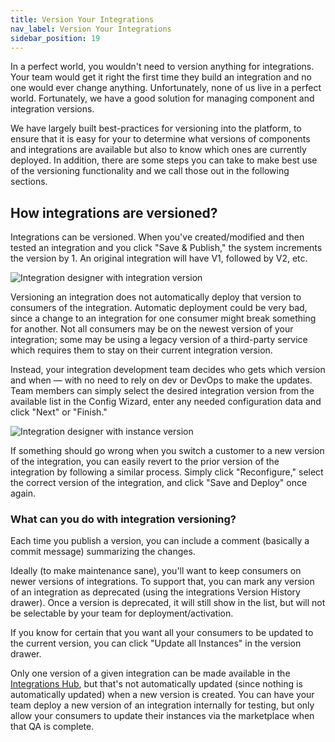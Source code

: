 ```yaml
---
title: Version Your Integrations
nav_label: Version Your Integrations
sidebar_position: 19
---
```


In a perfect world, you wouldn't need to version anything for integrations. Your team would get it right the first time they build an integration and no one would ever change anything. Unfortunately, none of us live in a perfect world. Fortunately, we have a good solution for managing component and integration versions.

We have largely built best-practices for versioning into the platform, to ensure that it is easy for your to determine what versions of components and integrations are available but also to know which ones are currently deployed. In addition, there are some steps you can take to make best use of the versioning functionality and we call those out in the following sections.

## How integrations are versioned?

Integrations can be versioned. When you've created/modified and then tested an integration and you click "Save & Publish," the system increments the version by 1. An original integration will have V1, followed by V2, etc.

![Integration designer with integration version](/assets/integration-version.png)

Versioning an integration does not automatically deploy that version to consumers of the integration. Automatic deployment could be very bad, since a change to an integration for one consumer might break something for another. Not all consumers may be on the newest version of your integration; some may be using a legacy version of a third-party service which requires them to stay on their current integration version.

Instead, your integration development team decides who gets which version and when — with no need to rely on dev or DevOps to make the updates. Team members can simply select the desired integration version from the available list in the Config Wizard, enter any needed configuration data and click "Next" or "Finish."

![Integration designer with instance version](/assets/instance-version.png)

If something should go wrong when you switch a customer to a new version of the integration, you can easily revert to the prior version of the integration by following a similar process. Simply click "Reconfigure," select the correct version of the integration, and click "Save and Deploy" once again. 

### What can you do with integration versioning?

Each time you publish a version, you can include a comment (basically a commit message) summarizing the changes.

Ideally (to make maintenance sane), you'll want to keep consumers on newer versions of integrations. To support that, you can mark any version of an integration as deprecated (using the integrations Version History drawer). Once a version is deprecated, it will still show in the list, but will not be selectable by your team for deployment/activation.

If you know for certain that you want all your consumers to be updated to the current version, you can click "Update all Instances" in the version drawer.

Only one version of a given integration can be made available in the [Integrations Hub](/self-managed/composer/integration-hub/integrations-hub), but that's not automatically updated (since nothing is automatically updated) when a new version is created. You can have your team deploy a new version of an integration internally for testing, but only allow your consumers to update their instances via the marketplace when that QA is complete.
